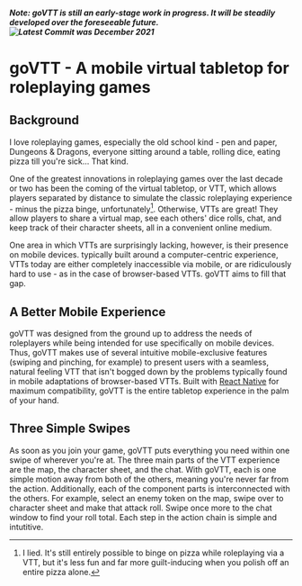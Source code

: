 ##### Note: goVTT is still an early-stage work in progress. It will be steadily developed over the foreseeable future.&nbsp;&nbsp;&nbsp;![Latest Commit was December 2021](https://img.shields.io/badge/Latest%20Commit-January%202022-yellowgreen?style=plastic)

# goVTT - A mobile virtual tabletop for roleplaying games

## Background

I love roleplaying games, especially the old school kind - pen and paper, Dungeons & Dragons, everyone sitting around a table, rolling dice, eating pizza till you're sick... That kind.

One of the greatest innovations in roleplaying games over the last decade or two has been the coming of the virtual tabletop, or VTT, which allows players separated by distance to simulate the classic roleplaying experience - minus the pizza binge, unfortunately[^pizza]. Otherwise, VTTs are great! They allow players to share a virtual map, see each others' dice rolls, chat, and keep track of their character sheets, all in a convenient online medium.

One area in which VTTs are surprisingly lacking, however, is their presence on mobile devices. typically built around a computer-centric experience, VTTs today are either completely inaccessible via mobile, or are ridiculously hard to use - as in the case of browser-based VTTs. goVTT aims to fill that gap.

## A Better Mobile Experience

goVTT was designed from the ground up to address the needs of roleplayers while being intended for use specifically on mobile devices. Thus, goVTT makes use of several intuitive mobile-exclusive features (swiping and pinching, for example) to present users with a seamless, natural feeling VTT that isn't bogged down by the problems typically found in mobile adaptations of browser-based VTTs. Built with [React Native](https://reactnative.dev/) for maximum compatibility, goVTT is the entire tabletop experience in the palm of your hand.

## Three Simple Swipes

As soon as you join your game, goVTT puts everything you need within one swipe of wherever you're at. The three main parts of the VTT experience are the map, the character sheet, and the chat. With goVTT, each is one simple motion away from both of the others, meaning you're never far from the action. Additionally, each of the component parts is interconnected with the others. For example, select an enemy token on the map, swipe over to character sheet and make that attack roll. Swipe once more to the chat window to find your roll total. Each step in the action chain is simple and intutitive.

[^pizza]: I lied. It's still entirely possible to binge on pizza while roleplaying via a VTT, but it's less fun and far more guilt-inducing when you polish off an entire pizza alone.
